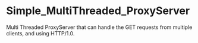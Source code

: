 # Simple_MultiThreaded_ProxyServer

Multi Threaded ProxyServer that can handle the GET requests from multiple clients, and using HTTP/1.0.  


